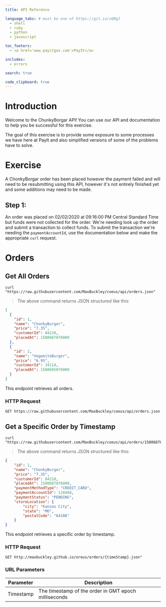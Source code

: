 ```yaml
---
title: API Reference

language_tabs: # must be one of https://git.io/vQNgJ
  - shell
  - ruby
  - python
  - javascript

toc_footers:
  - <a href='www.payitgov.com'>PayIt</a>

includes:
  - errors

search: true

code_clipboard: true
---
```


# Introduction

Welcome to the ChunkyBorgar API! You can use our API and documentation to help you be successful for this exercise.

The goal of this exercise is to provide some exposure to some processes we have here at PayIt and also simplified versions of some of the problems have to solve.

# Exercise

A ChonkyBorgar order has been placed however the payment failed and will need to be resubmitting using this API, however it's not entirely finished yet and some additions may need to be made.

## Step 1:
An order was placed on 02/02/2020 at 09:16:00 PM Central Standard Time but funds were not collected for the order. We're needing look up the order and submit a transaction to collect funds. To submit the transaction we're needing the `paymentAccountId`, use the documentation below and make the appropriate `curl` request. 

# Orders

## Get All Orders

```shell
curl "https://raw.githubusercontent.com/MaxBuckley/coeus/api/orders.json"
```

> The above command returns JSON structured like this:

```json
[
  {
    "id": 1,
    "name": "ChonkyBurger",
    "price": "7.35",
    "customerId": 84210,
    "placedAt": 1580687876000
  },
  {
    "id": 2,
    "name": "VegemiteBurger",
    "price": "6.95",
    "customerId": 34114,
    "placedAt": 1580695076000
  }
]
```

This endpoint retrieves all orders.

### HTTP Request

`GET https://raw.githubusercontent.com/MaxBuckley/coeus/api/orders.json`

## Get a Specific Order by Timestamp

```shell
curl "https://raw.githubusercontent.com/MaxBuckley/coeus/api/orders/1580687876000.json"
```

> The above command returns JSON structured like this:

```json
{
    "id": 1,
    "name": "ChonkyBurger",
    "price": "7.35",
    "customerId": 84210,
    "placedAt": 1580687876000,
    "paymentMethodType": "CREDIT_CARD",
    "paymentAccountId": 128408,
    "paymentStatus": "PENDING",
    "storeLocation": {
        "city": "Kansas City",
        "state": "MO",
        "postalCode": "64108"
    }
}
```

This endpoint retrieves a specific order by timestamp.

### HTTP Request

`GET http://maxbuckley.github.io/oreus/orders/{timeStamp}.json"`

### URL Parameters

Parameter | Description
--------- | -----------
Timestamp | The timestamp of the order in GMT epoch milliseconds
